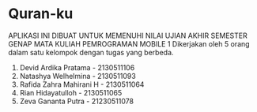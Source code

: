 # Quran-ku
APLIKASI INI DIBUAT UNTUK MEMENUHI NILAI UJIAN AKHIR SEMESTER GENAP MATA KULIAH PEMROGRAMAN MOBILE 1
Dikerjakan oleh 5 orang dalam satu kelompok dengan tugas yang berbeda.
1. Devid Ardika Pratama - 2130511106
2. Natashya Welhelmina - 2130511093
3. Rafida Zahra Mahirani H - 2130511064
4. Rian Hidayatulloh - 2130511065
5. Zeva Gananta Putra - 21230511078
